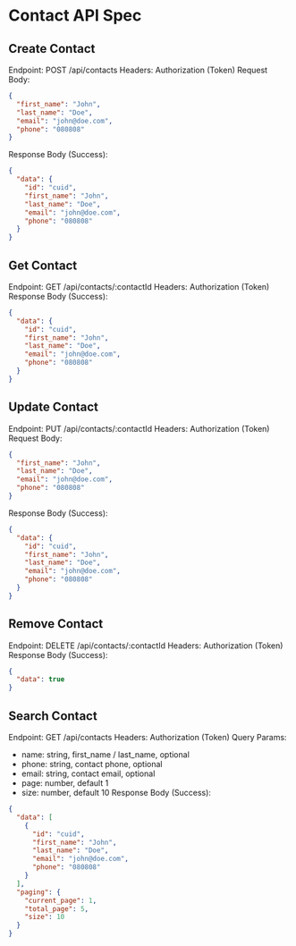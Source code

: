# Contact API Spec

## Create Contact

Endpoint: POST /api/contacts
Headers: Authorization (Token)
Request Body:

```json
{
  "first_name": "John",
  "last_name": "Doe",
  "email": "john@doe.com",
  "phone": "080808"
}
```

Response Body (Success):

```json
{
  "data": {
    "id": "cuid",
    "first_name": "John",
    "last_name": "Doe",
    "email": "john@doe.com",
    "phone": "080808"
  }
}
```

## Get Contact

Endpoint: GET /api/contacts/:contactId
Headers: Authorization (Token)
Response Body (Success):

```json
{
  "data": {
    "id": "cuid",
    "first_name": "John",
    "last_name": "Doe",
    "email": "john@doe.com",
    "phone": "080808"
  }
}
```

## Update Contact

Endpoint: PUT /api/contacts/:contactId
Headers: Authorization (Token)
Request Body:

```json
{
  "first_name": "John",
  "last_name": "Doe",
  "email": "john@doe.com",
  "phone": "080808"
}
```

Response Body (Success):

```json
{
  "data": {
    "id": "cuid",
    "first_name": "John",
    "last_name": "Doe",
    "email": "john@doe.com",
    "phone": "080808"
  }
}
```

## Remove Contact

Endpoint: DELETE /api/contacts/:contactId
Headers: Authorization (Token)
Response Body (Success):

```json
{
  "data": true
}
```

## Search Contact

Endpoint: GET /api/contacts
Headers: Authorization (Token)
Query Params:

- name: string, first_name / last_name, optional
- phone: string, contact phone, optional
- email: string, contact email, optional
- page: number, default 1
- size: number, default 10
  Response Body (Success):

```json
{
  "data": [
    {
      "id": "cuid",
      "first_name": "John",
      "last_name": "Doe",
      "email": "john@doe.com",
      "phone": "080808"
    }
  ],
  "paging": {
    "current_page": 1,
    "total_page": 5,
    "size": 10
  }
}
```
